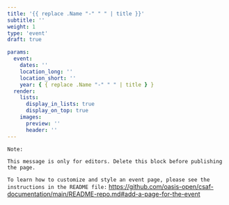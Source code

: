 ```yaml
---
title: '{{ replace .Name "-" " " | title }}'
subtitle: ''
weight: 1
type: 'event'
draft: true

params:
  event:
    dates: ''
    location_long: ''
    location_short: ''
    year: { { replace .Name "-" " " | title } }
  render:
    lists:
      display_in_lists: true
      display_on_top: true
    images:
      preview: ''
      header: ''
---
```


`Note:`

`This message is only for editors. Delete this block before publishing the page.`

`To learn how to customize and style an event page, please see the instructions in the README file:`
https://github.com/oasis-open/csaf-documentation/main/README-repo.md#add-a-page-for-the-event
